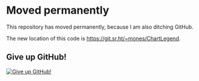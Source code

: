 # Moved permanently

This repository has moved permanently, because I am also ditching
GitHub.

The new location of this code is <https://git.sr.ht/~mones/ChartLegend>.


## Give up GitHub!

[![Give up GitHub!](https://sfconservancy.org/img/GiveUpGitHub.svg)](https://sfconservancy.org/GiveUpGitHub/)
